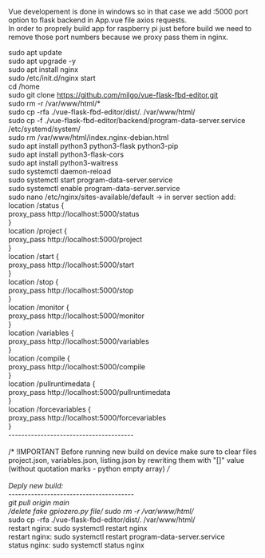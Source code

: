 Vue developement is done in windows so in that case we add :5000 port option to flask backend in App.vue file axios requests. <br />
In order to proprely build app for raspberry pi just before build we need to remove those port numbers because we proxy pass them in nginx.

sudo apt update <br />
sudo apt upgrade -y <br />
sudo apt install nginx <br />
sudo /etc/init.d/nginx start <br />
cd /home <br />
sudo git clone https://github.com/milgo/vue-flask-fbd-editor.git <br />
sudo rm -r /var/www/html/* <br />
sudo cp -rfa ./vue-flask-fbd-editor/dist/. /var/www/html/ <br />
sudo cp -f ./vue-flask-fbd-editor/backend/program-data-server.service /etc/systemd/system/ <br />
sudo rm /var/www/html/index.nginx-debian.html <br />
sudo apt install python3 python3-flask python3-pip <br />
sudo apt install python3-flask-cors <br />
sudo apt install python3-waitress <br />
sudo systemctl daemon-reload <br />
sudo systemctl start program-data-server.service <br />
sudo systemctl enable program-data-server.service <br />
sudo nano /etc/nginx/sites-available/default -> in server section add: <br />
location /status {<br />
	proxy_pass http://localhost:5000/status <br />
}<br />
location /project {<br />
	proxy_pass http://localhost:5000/project <br />
}<br />
location /start {<br />
	proxy_pass http://localhost:5000/start <br />
}<br />
location /stop {<br />
	proxy_pass http://localhost:5000/stop <br />
}<br />
location /monitor {<br />
	proxy_pass http://localhost:5000/monitor <br />
}<br />
location /variables {<br />
	proxy_pass http://localhost:5000/variables <br />
}<br />
location /compile {<br />
	proxy_pass http://localhost:5000/compile<br />
}<br />
location /pullruntimedata {<br />
	proxy_pass http://localhost:5000/pullruntimedata<br />
}<br />
location /forcevariables {<br />
	proxy_pass http://localhost:5000/forcevariables<br />
}<br />
---------------------------------------<br />
<br />
/* !IMPORTANT 
	Before running new build on device make sure to clear files project.json, variables.json, listing.json by rewriting them with "[]" value (without quotation marks - python empty array)
*/
<br /><br />
Deply new build:<br />
---------------------------------------<br />
git pull origin main<br />
/*delete fake gpiozero.py file*/
sudo rm -r /var/www/html/* <br />
sudo cp -rfa ./vue-flask-fbd-editor/dist/. /var/www/html/ <br />
restart nginx: sudo systemctl restart nginx<br />
restart nginx: sudo systemctl restart program-data-server.service<br />
status nginx: sudo systemctl status nginx<br />
